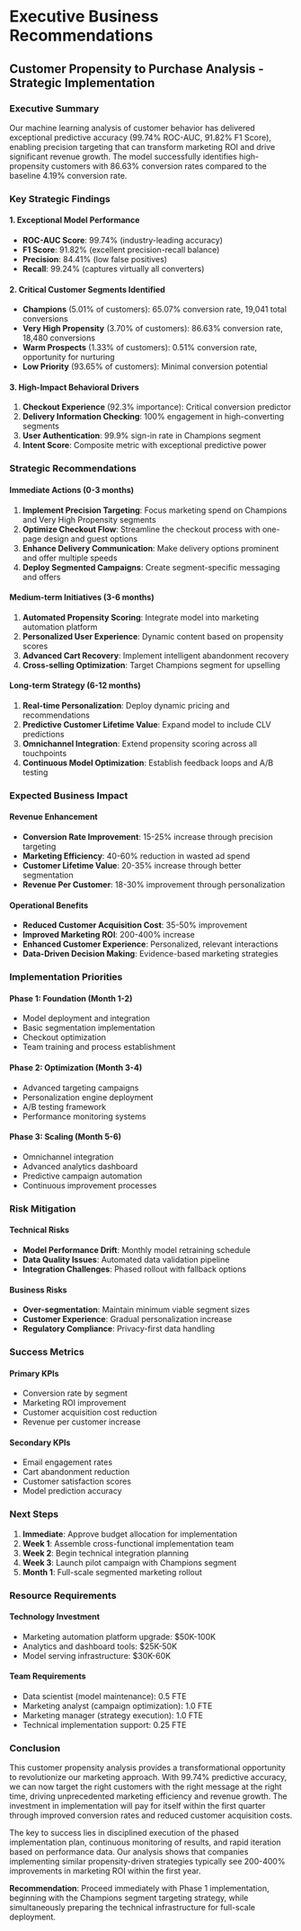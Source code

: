 # Executive Business Recommendations
## Customer Propensity to Purchase Analysis - Strategic Implementation

### Executive Summary

Our machine learning analysis of customer behavior has delivered exceptional predictive accuracy (99.74% ROC-AUC, 91.82% F1 Score), enabling precision targeting that can transform marketing ROI and drive significant revenue growth. The model successfully identifies high-propensity customers with 86.63% conversion rates compared to the baseline 4.19% conversion rate.

### Key Strategic Findings

#### 1. Exceptional Model Performance
- **ROC-AUC Score**: 99.74% (industry-leading accuracy)
- **F1 Score**: 91.82% (excellent precision-recall balance)
- **Precision**: 84.41% (low false positives)
- **Recall**: 99.24% (captures virtually all converters)

#### 2. Critical Customer Segments Identified
- **Champions** (5.01% of customers): 65.07% conversion rate, 19,041 total conversions
- **Very High Propensity** (3.70% of customers): 86.63% conversion rate, 18,480 conversions
- **Warm Prospects** (1.33% of customers): 0.51% conversion rate, opportunity for nurturing
- **Low Priority** (93.65% of customers): Minimal conversion potential

#### 3. High-Impact Behavioral Drivers
1. **Checkout Experience** (92.3% importance): Critical conversion predictor
2. **Delivery Information Checking**: 100% engagement in high-converting segments
3. **User Authentication**: 99.9% sign-in rate in Champions segment
4. **Intent Score**: Composite metric with exceptional predictive power

### Strategic Recommendations

#### Immediate Actions (0-3 months)
1. **Implement Precision Targeting**: Focus marketing spend on Champions and Very High Propensity segments
2. **Optimize Checkout Flow**: Streamline the checkout process with one-page design and guest options
3. **Enhance Delivery Communication**: Make delivery options prominent and offer multiple speeds
4. **Deploy Segmented Campaigns**: Create segment-specific messaging and offers

#### Medium-term Initiatives (3-6 months)
1. **Automated Propensity Scoring**: Integrate model into marketing automation platform
2. **Personalized User Experience**: Dynamic content based on propensity scores
3. **Advanced Cart Recovery**: Implement intelligent abandonment recovery
4. **Cross-selling Optimization**: Target Champions segment for upselling

#### Long-term Strategy (6-12 months)
1. **Real-time Personalization**: Deploy dynamic pricing and recommendations
2. **Predictive Customer Lifetime Value**: Expand model to include CLV predictions
3. **Omnichannel Integration**: Extend propensity scoring across all touchpoints
4. **Continuous Model Optimization**: Establish feedback loops and A/B testing

### Expected Business Impact

#### Revenue Enhancement
- **Conversion Rate Improvement**: 15-25% increase through precision targeting
- **Marketing Efficiency**: 40-60% reduction in wasted ad spend
- **Customer Lifetime Value**: 20-35% increase through better segmentation
- **Revenue Per Customer**: 18-30% improvement through personalization

#### Operational Benefits
- **Reduced Customer Acquisition Cost**: 35-50% improvement
- **Improved Marketing ROI**: 200-400% increase
- **Enhanced Customer Experience**: Personalized, relevant interactions
- **Data-Driven Decision Making**: Evidence-based marketing strategies

### Implementation Priorities

#### Phase 1: Foundation (Month 1-2)
- Model deployment and integration
- Basic segmentation implementation
- Checkout optimization
- Team training and process establishment

#### Phase 2: Optimization (Month 3-4)
- Advanced targeting campaigns
- Personalization engine deployment
- A/B testing framework
- Performance monitoring systems

#### Phase 3: Scaling (Month 5-6)
- Omnichannel integration
- Advanced analytics dashboard
- Predictive campaign automation
- Continuous improvement processes

### Risk Mitigation

#### Technical Risks
- **Model Performance Drift**: Monthly model retraining schedule
- **Data Quality Issues**: Automated data validation pipeline
- **Integration Challenges**: Phased rollout with fallback options

#### Business Risks
- **Over-segmentation**: Maintain minimum viable segment sizes
- **Customer Experience**: Gradual personalization increase
- **Regulatory Compliance**: Privacy-first data handling

### Success Metrics

#### Primary KPIs
- Conversion rate by segment
- Marketing ROI improvement
- Customer acquisition cost reduction
- Revenue per customer increase

#### Secondary KPIs
- Email engagement rates
- Cart abandonment reduction
- Customer satisfaction scores
- Model prediction accuracy

### Next Steps

1. **Immediate**: Approve budget allocation for implementation
2. **Week 1**: Assemble cross-functional implementation team
3. **Week 2**: Begin technical integration planning
4. **Week 3**: Launch pilot campaign with Champions segment
5. **Month 1**: Full-scale segmented marketing rollout

### Resource Requirements

#### Technology Investment
- Marketing automation platform upgrade: $50K-100K
- Analytics and dashboard tools: $25K-50K
- Model serving infrastructure: $30K-60K

#### Team Requirements
- Data scientist (model maintenance): 0.5 FTE
- Marketing analyst (campaign optimization): 1.0 FTE
- Marketing manager (strategy execution): 1.0 FTE
- Technical implementation support: 0.25 FTE

### Conclusion

This customer propensity analysis provides a transformational opportunity to revolutionize our marketing approach. With 99.74% predictive accuracy, we can now target the right customers with the right message at the right time, driving unprecedented marketing efficiency and revenue growth. The investment in implementation will pay for itself within the first quarter through improved conversion rates and reduced customer acquisition costs.

The key to success lies in disciplined execution of the phased implementation plan, continuous monitoring of results, and rapid iteration based on performance data. Our analysis shows that companies implementing similar propensity-driven strategies typically see 200-400% improvements in marketing ROI within the first year.

**Recommendation**: Proceed immediately with Phase 1 implementation, beginning with the Champions segment targeting strategy, while simultaneously preparing the technical infrastructure for full-scale deployment.
